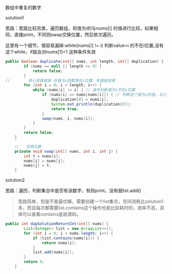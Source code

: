 数组中重复的数字

solution1

思路：思路比较另类，遍历数组，将值为i的与nums[i] 的值进行比较，如果相同，直接print，不同则swap交换位置，然后依次遍历。

这里有一个细节，很容易漏掉:while(nums[i] != i) 判断value=i 的不在i位置,没有这个while，if就会对nums[1]=1 这种条件失效

```java 
public boolean duplicate(int[] nums, int length, int[] duplication) {
        if (nums == null || length <= 0) {
            return false;
        }
//        核心思路就是 将值为i的数放在i位置，有值就结束
        for (int i = 0; i < length; i++) {
            while (nums[i] != i) { // 首先判断值为i不在i位置
                if (nums[i] == nums[nums[i]]) { // 判断这个值为i的值，与i位置的值是否相等
                    duplication[0] = nums[i];
                    System.out.println(duplication[0]);
                    return true;
                }
                swap(nums, i, nums[i]);
            }
        }
        return false;
    }

    //   交换位置
    private void swap(int[] nums, int i, int j) {
        int t = nums[i];
        nums[i] = nums[j];
        nums[j] = t;
    }
```



solution2

思路：遍历，判断集合中是否有该数字，有则print，没有就list.add()

> 思路简单，但是不是最优解，需要创建一个list集合，空间消耗比solution1多，而且每次都需要list.contains这个操作也是比较耗时的，效率不高，具体可以查看contains底层源码。

```java 
public int dupSolutionReturnInt(int[] nums) {
        List<Integer> list = new ArrayList<>();
        for (int i = 0; i < nums.length; i++) {
            if (list.contains(nums[i])) {
                return nums[i];
            }
            list.add(nums[i]);
        }
        return 0;
    }
```

